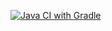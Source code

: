 [![Java CI with Gradle](https://github.com/gluk2309/sql/actions/workflows/gradle.yml/badge.svg)](https://github.com/gluk2309/sql/actions/workflows/gradle.yml)
